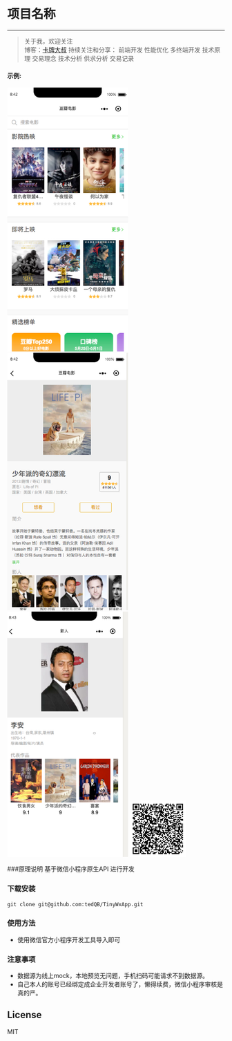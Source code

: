 
# 项目名称
-------------

> 关于我，欢迎关注  
  博客：[卡牌大叔](https://tedQB.github.io) 
  持续关注和分享：
  前端开发 性能优化 多终端开发 技术原理 
  交易理念 技术分析 供求分析 交易记录


#### 示例: 
<img src="https://github.com/tedQB/TinyWxApp/blob/master/pages/images/Xnip2019-05-25_08-43-03.jpg?raw=true" width=280 />
<img src="https://github.com/tedQB/TinyWxApp/blob/master/pages/images/Xnip2019-05-25_08-43-14.jpg?raw=true" width=280 />
<img src="https://github.com/tedQB/TinyWxApp/blob/master/pages/images/Xnip2019-05-25_08-43-48.jpg?raw=true" width=280 />
<img src="https://github.com/tedQB/TinyWxApp/blob/master/pages/images/oGebq0Duvk5FKAslYd1rhAwQk2nw.jpg?raw=true" width=130>


###原理说明
基于微信小程序原生API 进行开发


### 下载安装

``` xml
git clone git@github.com:tedQB/TinyWxApp.git
```


### 使用方法
* 使用微信官方小程序开发工具导入即可

### 注意事项
* 数据源为线上mock，本地预览无问题，手机扫码可能请求不到数据源。
* 自己本人的账号已经绑定成企业开发者账号了，懒得续费，微信小程序审核是真的严。

## License
MIT
